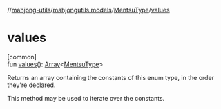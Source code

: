 //[mahjong-utils](../../../index.md)/[mahjongutils.models](../index.md)/[MentsuType](index.md)/[values](values.md)

# values

[common]\
fun [values](values.md)(): [Array](https://kotlinlang.org/api/latest/jvm/stdlib/kotlin/-array/index.html)&lt;[MentsuType](index.md)&gt;

Returns an array containing the constants of this enum type, in the order they're declared.

This method may be used to iterate over the constants.
